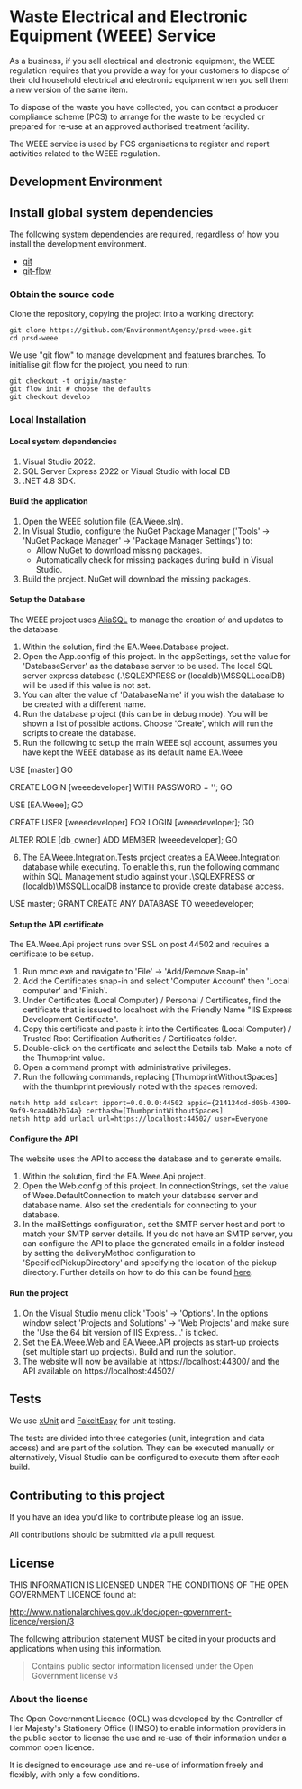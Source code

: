 # Waste Electrical and Electronic Equipment (WEEE) Service

As a business, if you sell electrical and electronic equipment, the WEEE regulation requires that you provide a way for your customers to dispose of their old household electrical and electronic equipment when you sell them a new version of the same item.

To dispose of the waste you have collected, you can contact a producer compliance scheme (PCS) to arrange for the waste to be recycled or prepared for re-use at an approved authorised treatment facility.

The WEEE service is used by PCS organisations to register and report activities related to the WEEE regulation.

## Development Environment

## Install global system dependencies

The following system dependencies are required, regardless of how you install the development environment.

* [git](https://git-scm.com/book/en/v2/Getting-Started-Installing-Git)
* [git-flow](https://github.com/nvie/gitflow/wiki/Installation)

### Obtain the source code

Clone the repository, copying the project into a working directory:

    git clone https://github.com/EnvironmentAgency/prsd-weee.git
    cd prsd-weee

We use "git flow" to manage development and features branches.
To initialise git flow for the project, you need to run:

    git checkout -t origin/master
    git flow init # choose the defaults
    git checkout develop

### Local Installation

#### Local system dependencies

1. Visual Studio 2022.
2. SQL Server Express 2022 or Visual Studio with local DB
3. .NET 4.8 SDK.

<!-- End of list -->

#### Build the application

1. Open the WEEE solution file (EA.Weee.sln).
2. In Visual Studio, configure the NuGet Package Manager ('Tools' -> 'NuGet Package Manager' -> 'Package Manager Settings') to:
   * Allow NuGet to download missing packages.
   * Automatically check for missing packages during build in Visual Studio.
3. Build the project. NuGet will download the missing packages.

<!-- End of list -->

#### Setup the Database

The WEEE project uses [AliaSQL](https://github.com/ClearMeasure/AliaSQL) to manage the creation of and updates to the database.

1. Within the solution, find the EA.Weee.Database project.
2. Open the App.config of this project. In the appSettings, set the value for 'DatabaseServer' as the database server to be used. The local SQL server express database (.\SQLEXPRESS or (localdb)\MSSQLLocalDB) will be used if this value is not set.
3. You can alter the value of 'DatabaseName' if you wish the database to be created with a different name.
4. Run the database project (this can be in debug mode). You will be shown a list of possible actions. Choose 'Create', which will run the scripts to create the database.
5. Run the following to setup the main WEEE sql account, assumes you have kept the WEEE database as its default name EA.Weee

USE [master]
GO

CREATE LOGIN [weeedeveloper] WITH PASSWORD = '<weee config password>';
GO

USE [EA.Weee];
GO

CREATE USER [weeedeveloper] FOR LOGIN [weeedeveloper];
GO

ALTER ROLE [db_owner] ADD MEMBER [weeedeveloper];
GO

6. The EA.Weee.Integration.Tests project creates a EA.Weee.Integration database while executing. To enable this, run the following command within SQL Management studio against your .\SQLEXPRESS or (localdb)\MSSQLLocalDB instance to provide create database access.

<!-- End of list -->

USE master;
GRANT CREATE ANY DATABASE TO weeedeveloper;


#### Setup the API certificate

The EA.Weee.Api project runs over SSL on post 44502 and requires a certificate to be setup.

1. Run mmc.exe and navigate to 'File' -> 'Add/Remove Snap-in'
2. Add the Certificates snap-in and select 'Computer Account' then 'Local computer' and 'Finish'.
3. Under Certificates (Local Computer) / Personal / Certificates, find the certificate that is issued to localhost with the Friendly Name "IIS Express Development Certificate".
4. Copy this certificate and paste it into the Certificates (Local Computer) / Trusted Root Certification Authorities / Certificates folder.
5. Double-click on the certificate and select the Details tab. Make a note of the Thumbprint value.
6. Open a command prompt with administrative privileges.
7. Run the following commands, replacing [ThumbprintWithoutSpaces] with the thumbprint previously noted with the spaces removed:

<!-- End of list -->

    netsh http add sslcert ipport=0.0.0.0:44502 appid={214124cd-d05b-4309-9af9-9caa44b2b74a} certhash=[ThumbprintWithoutSpaces]
    netsh http add urlacl url=https://localhost:44502/ user=Everyone


#### Configure the API
The website uses the API to access the database and to generate emails.

1. Within the solution, find the EA.Weee.Api project.
2. Open the Web.config of this project. In connectionStrings, set the value of Weee.DefaultConnection to match your database server and database name. Also set the credentials for connecting to your database.
3. In the mailSettings configuration, set the SMTP server host and port to match your SMTP server details. If you do not have an SMTP server, you can configure the API to place the generated emails in a folder instead by setting the deliveryMethod configuration to 'SpecifiedPickupDirectory' and specifying the location of the pickup directory. Further details on how to do this can be found [here](https://msdn.microsoft.com/en-us/library/ms164241.aspx).

<!-- End of list -->

#### Run the project

1. On the Visual Studio menu click 'Tools' -> 'Options'.  In the options window select 'Projects and Solutions' -> 'Web Projects' and make sure the 'Use the 64 bit version of IIS Express...' is ticked.
2. Set the EA.Weee.Web and EA.Weee.API projects as start-up projects (set multiple start up projects). Build and run the solution.
3. The website will now be available at https://localhost:44300/ and the API available on https://localhost:44502/

<!-- End of list -->

## Tests
We use [xUnit](https://github.com/xunit/xunit) and [FakeItEasy](https://github.com/FakeItEasy/FakeItEasy) for unit testing.

The tests are divided into three categories (unit, integration and data access) and are part of the solution. They can be executed manually or alternatively, Visual Studio can be configured to execute them after each build.

## Contributing to this project

If you have an idea you'd like to contribute please log an issue.

All contributions should be submitted via a pull request.

## License

THIS INFORMATION IS LICENSED UNDER THE CONDITIONS OF THE OPEN GOVERNMENT LICENCE found at:

http://www.nationalarchives.gov.uk/doc/open-government-licence/version/3

The following attribution statement MUST be cited in your products and applications when using this information.

> Contains public sector information licensed under the Open Government license v3

### About the license

The Open Government Licence (OGL) was developed by the Controller of Her Majesty's Stationery Office (HMSO) to enable information providers in the public sector to license the use and re-use of their information under a common open licence.

It is designed to encourage use and re-use of information freely and flexibly, with only a few conditions.
